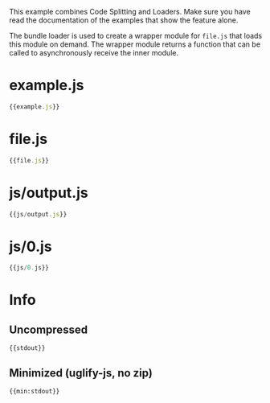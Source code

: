 This example combines Code Splitting and Loaders. Make sure you have read the documentation of the examples that show the feature alone.

The bundle loader is used to create a wrapper module for `file.js` that loads this module on demand. The wrapper module returns a function that can be called to asynchronously receive the inner module.

# example.js

``` javascript
{{example.js}}
```

# file.js

``` javascript
{{file.js}}
```


# js/output.js

``` javascript
{{js/output.js}}
```

# js/0.js

``` javascript
{{js/0.js}}
```

# Info

## Uncompressed

```
{{stdout}}
```

## Minimized (uglify-js, no zip)

```
{{min:stdout}}
```

